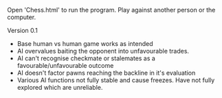 Open 'Chess.html' to run the program.
Play against another person or the computer. 

Version 0.1
- Base human vs human game works as intended
- AI overvalues baiting the opponent into unfavourable trades.
- AI can't recognise checkmate or stalemates as a favourable/unfavourable outcome
- AI doesn't factor pawns reaching the backline in it's evaluation
- Various AI functions not fully stable and cause freezes. Have not fully explored which are unreliable. 